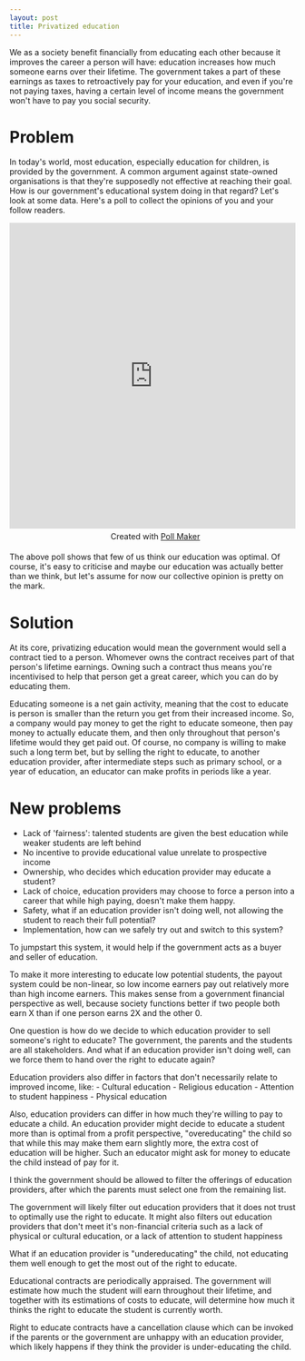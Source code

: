 ```yaml
---
layout: post
title: Privatized education
---
```


We as a society benefit financially from educating each other because it improves the career a person will have: education increases how much someone earns over their lifetime. The government takes a part of these earnings as taxes to retroactively pay for your education, and even if you're not paying taxes, having a certain level of income means the government won't have to pay you social security.

# Problem
In today's world, most education, especially education for children, is provided by the government. A common argument against state-owned organisations is that they're supposedly not effective at reaching their goal. How is our government's educational system doing in that regard? Let's look at some data. Here's a poll to collect the opinions of you and your follow readers.

<iframe class="qp_iframe" src="https://www.poll-maker.com/frame3521929xF9DC897B-106" seamless="seamless" frameborder="no" style="border:0; background:transparent; width:100%; height:539px;"></iframe><div id='qp_foot3521929' style='width:100%; padding:5px; text-align:center;'>Created with <a href='https://www.poll-maker.com/'>Poll Maker</a></div><STYLE>@media (max-width:320px) {.qp_iframe{min-height:683px}}@media (max-width:375px) {.qp_iframe{min-height:611px}}@media (max-width:414px) {.qp_iframe{min-height:611px}}</STYLE>

<script>(function(i,s,o,g,r,a,m){i['QP']=r;i[r]=i[r]||function(){(i[r].q=i[r].q||[]).push(arguments)},i[r].l=1*new Date();a=s.createElement(o),m=s.getElementsByTagName(o)[0];a.async=1;a.src=g;m.parentNode.insertBefore(a,m)})(window,document,'script','//scripts.poll-maker.com/3012/pollembed.js','qp');</script>

The above poll shows that few of us think our education was optimal. Of course, it's easy to criticise and maybe our education was actually better than we think, but let's assume for now our collective opinion is pretty on the mark.

# Solution
At its core, privatizing education would mean the government would sell a contract tied to a person. Whomever owns the contract receives part of that person's lifetime earnings. Owning such a contract thus means you're incentivised to help that person get a great career, which you can do by educating them.

Educating someone is a net gain activity, meaning that the cost to educate is person is smaller than the return you get from their increased income. So, a company would pay money to get the right to educate someone, then pay money to actually educate them, and then only throughout that person's lifetime would they get paid out. Of course, no company is willing to make such a long term bet, but by selling the right to educate, to another education provider, after intermediate steps such as primary school, or a year of education, an educator can make profits in periods like a year.

# New problems

- Lack of 'fairness': talented students are given the best education while weaker students are left behind
- No incentive to provide educational value unrelate to prospective income
- Ownership, who decides which education provider may educate a student?
- Lack of choice, education providers may choose to force a person into a career that while high paying, doesn't make them happy.
- Safety, what if an education provider isn't doing well, not allowing the student to reach their full potential?
- Implementation, how can we safely try out and switch to this system?

To jumpstart this system, it would help if the government acts as a buyer and seller of education.

To make it more interesting to educate low potential students, the payout system could be non-linear, so low income earners pay out relatively more than high income earners. This makes sense from a government financial perspective as well, because society functions better if two people both earn X than if one person earns 2X and the other 0.

One question is how do we decide to which education provider to sell someone's right to educate? The government, the parents and the students are all stakeholders. And what if an education provider isn't doing well, can we force them to hand over the right to educate again?

Education providers also differ in factors that don't necessarily relate to improved income, like:
	- Cultural education
	- Religious education
	- Attention to student happiness
	- Physical education

Also, education providers can differ in how much they're willing to pay to educate a child. An education provider might decide to educate a student more than is optimal from a profit perspective, "overeducating" the child so that while this may make them earn slightly more, the extra cost of education will be higher. Such an educator might ask for money to educate the child instead of pay for it.

I think the government should be allowed to filter the offerings of education providers, after which the parents must select one from the remaining list.

The government will likely filter out education providers that it does not trust to optimally use the right to educate. It might also filters out education providers that don't meet it's non-financial criteria such as a lack of physical or cultural education, or a lack of attention to student happiness

What if an education provider is "undereducating" the child, not educating them well enough to get the most out of the right to educate.

Educational contracts are periodically appraised. The government will estimate how much the student will earn throughout their lifetime, and together with its estimations of costs to educate, will determine how much it thinks the right to educate the student is currently worth.

Right to educate contracts have a cancellation clause which can be invoked if the parents or the government are unhappy with an education provider, which likely happens if they think the provider is under-educating the child.
